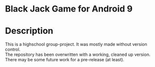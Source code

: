 # Black Jack Game for Android 9

# Description
This is a highschool group-project. It was mostly made without version control.  
The repository has been overwritten with a working, cleaned up version.  
There may be some future work for a pre-release (at least).
